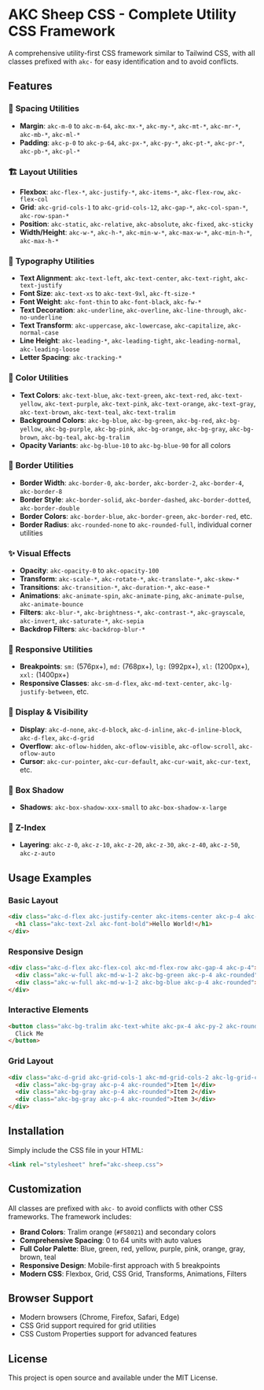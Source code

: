 # AKC Sheep CSS - Complete Utility CSS Framework

A comprehensive utility-first CSS framework similar to Tailwind CSS, with all classes prefixed with `akc-` for easy identification and to avoid conflicts.

## Features

### 🎨 **Spacing Utilities**
- **Margin**: `akc-m-0` to `akc-m-64`, `akc-mx-*`, `akc-my-*`, `akc-mt-*`, `akc-mr-*`, `akc-mb-*`, `akc-ml-*`
- **Padding**: `akc-p-0` to `akc-p-64`, `akc-px-*`, `akc-py-*`, `akc-pt-*`, `akc-pr-*`, `akc-pb-*`, `akc-pl-*`

### 🏗️ **Layout Utilities**
- **Flexbox**: `akc-flex-*`, `akc-justify-*`, `akc-items-*`, `akc-flex-row`, `akc-flex-col`
- **Grid**: `akc-grid-cols-1` to `akc-grid-cols-12`, `akc-gap-*`, `akc-col-span-*`, `akc-row-span-*`
- **Position**: `akc-static`, `akc-relative`, `akc-absolute`, `akc-fixed`, `akc-sticky`
- **Width/Height**: `akc-w-*`, `akc-h-*`, `akc-min-w-*`, `akc-max-w-*`, `akc-min-h-*`, `akc-max-h-*`

### 📝 **Typography Utilities**
- **Text Alignment**: `akc-text-left`, `akc-text-center`, `akc-text-right`, `akc-text-justify`
- **Font Size**: `akc-text-xs` to `akc-text-9xl`, `akc-ft-size-*`
- **Font Weight**: `akc-font-thin` to `akc-font-black`, `akc-fw-*`
- **Text Decoration**: `akc-underline`, `akc-overline`, `akc-line-through`, `akc-no-underline`
- **Text Transform**: `akc-uppercase`, `akc-lowercase`, `akc-capitalize`, `akc-normal-case`
- **Line Height**: `akc-leading-*`, `akc-leading-tight`, `akc-leading-normal`, `akc-leading-loose`
- **Letter Spacing**: `akc-tracking-*`

### 🎨 **Color Utilities**
- **Text Colors**: `akc-text-blue`, `akc-text-green`, `akc-text-red`, `akc-text-yellow`, `akc-text-purple`, `akc-text-pink`, `akc-text-orange`, `akc-text-gray`, `akc-text-brown`, `akc-text-teal`, `akc-text-tralim`
- **Background Colors**: `akc-bg-blue`, `akc-bg-green`, `akc-bg-red`, `akc-bg-yellow`, `akc-bg-purple`, `akc-bg-pink`, `akc-bg-orange`, `akc-bg-gray`, `akc-bg-brown`, `akc-bg-teal`, `akc-bg-tralim`
- **Opacity Variants**: `akc-bg-blue-10` to `akc-bg-blue-90` for all colors

### 🔲 **Border Utilities**
- **Border Width**: `akc-border-0`, `akc-border`, `akc-border-2`, `akc-border-4`, `akc-border-8`
- **Border Style**: `akc-border-solid`, `akc-border-dashed`, `akc-border-dotted`, `akc-border-double`
- **Border Colors**: `akc-border-blue`, `akc-border-green`, `akc-border-red`, etc.
- **Border Radius**: `akc-rounded-none` to `akc-rounded-full`, individual corner utilities

### ✨ **Visual Effects**
- **Opacity**: `akc-opacity-0` to `akc-opacity-100`
- **Transform**: `akc-scale-*`, `akc-rotate-*`, `akc-translate-*`, `akc-skew-*`
- **Transitions**: `akc-transition-*`, `akc-duration-*`, `akc-ease-*`
- **Animations**: `akc-animate-spin`, `akc-animate-ping`, `akc-animate-pulse`, `akc-animate-bounce`
- **Filters**: `akc-blur-*`, `akc-brightness-*`, `akc-contrast-*`, `akc-grayscale`, `akc-invert`, `akc-saturate-*`, `akc-sepia`
- **Backdrop Filters**: `akc-backdrop-blur-*`

### 📱 **Responsive Utilities**
- **Breakpoints**: `sm:` (576px+), `md:` (768px+), `lg:` (992px+), `xl:` (1200px+), `xxl:` (1400px+)
- **Responsive Classes**: `akc-sm-d-flex`, `akc-md-text-center`, `akc-lg-justify-between`, etc.

### 🎯 **Display & Visibility**
- **Display**: `akc-d-none`, `akc-d-block`, `akc-d-inline`, `akc-d-inline-block`, `akc-d-flex`, `akc-d-grid`
- **Overflow**: `akc-oflow-hidden`, `akc-oflow-visible`, `akc-oflow-scroll`, `akc-oflow-auto`
- **Cursor**: `akc-cur-pointer`, `akc-cur-default`, `akc-cur-wait`, `akc-cur-text`, etc.

### 🎨 **Box Shadow**
- **Shadows**: `akc-box-shadow-xxx-small` to `akc-box-shadow-x-large`

### 🎯 **Z-Index**
- **Layering**: `akc-z-0`, `akc-z-10`, `akc-z-20`, `akc-z-30`, `akc-z-40`, `akc-z-50`, `akc-z-auto`

## Usage Examples

### Basic Layout
```html
<div class="akc-d-flex akc-justify-center akc-items-center akc-p-4 akc-bg-blue akc-text-white akc-rounded-lg">
  <h1 class="akc-text-2xl akc-font-bold">Hello World!</h1>
</div>
```

### Responsive Design
```html
<div class="akc-d-flex akc-flex-col akc-md-flex-row akc-gap-4 akc-p-4">
  <div class="akc-w-full akc-md-w-1-2 akc-bg-green akc-p-4 akc-rounded">Column 1</div>
  <div class="akc-w-full akc-md-w-1-2 akc-bg-blue akc-p-4 akc-rounded">Column 2</div>
</div>
```

### Interactive Elements
```html
<button class="akc-bg-tralim akc-text-white akc-px-4 akc-py-2 akc-rounded akc-transition akc-hover-bg-tralim-80 akc-cur-pointer">
  Click Me
</button>
```

### Grid Layout
```html
<div class="akc-d-grid akc-grid-cols-1 akc-md-grid-cols-2 akc-lg-grid-cols-3 akc-gap-4">
  <div class="akc-bg-gray akc-p-4 akc-rounded">Item 1</div>
  <div class="akc-bg-gray akc-p-4 akc-rounded">Item 2</div>
  <div class="akc-bg-gray akc-p-4 akc-rounded">Item 3</div>
</div>
```

## Installation

Simply include the CSS file in your HTML:

```html
<link rel="stylesheet" href="akc-sheep.css">
```

## Customization

All classes are prefixed with `akc-` to avoid conflicts with other CSS frameworks. The framework includes:

- **Brand Colors**: Tralim orange (`#F58021`) and secondary colors
- **Comprehensive Spacing**: 0 to 64 units with auto values
- **Full Color Palette**: Blue, green, red, yellow, purple, pink, orange, gray, brown, teal
- **Responsive Design**: Mobile-first approach with 5 breakpoints
- **Modern CSS**: Flexbox, Grid, CSS Grid, Transforms, Animations, Filters

## Browser Support

- Modern browsers (Chrome, Firefox, Safari, Edge)
- CSS Grid support required for grid utilities
- CSS Custom Properties support for advanced features

## License

This project is open source and available under the MIT License.
